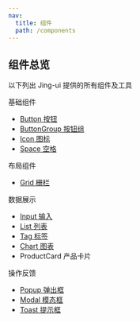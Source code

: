 ```yaml
---
nav:
  title: 组件
  path: /components
---
```


## 组件总览

以下列出 Jing-ui 提供的所有组件及工具

基础组件

- [Button 按钮](./components/button)
- [ButtonGroup 按钮组](./components/button-group)
- [Icon 图标](./components/icon)
- [Space 空格](./components/space)

布局组件

- [Grid 栅栏](./compoents/grid)

数据展示

- [Input 输入](./components/input)
- [List 列表](./components/list)
- [Tag 标签](./components/tag)
- [Chart 图表](./components/chart)
- ProductCard 产品卡片

操作反馈

- [Popup 弹出框](./components/popup)
- [Modal 模态框](./components/modal)
- [Toast 提示框](./components/toast)
